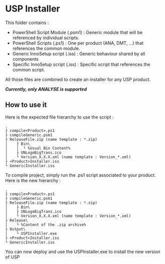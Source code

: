 # USP Installer
This folder contains :
- PowerShell Script Module (.psm1) : Generic module that will be referenced by individual scripts.
- PowerShell Scripts (.ps1) : One per product (ANA, DMT, ...) that references the common module.
- Generic InnoSetup script (.iss) : Generic behaviour shared by all components
- Specific InnoSetup script (.iss) : Specific script that references the common script.

All those files are combined to create an installer for any USP product.

**_Currently, only ANALYSE is supported_**

## How to use it

Here is the expected file hierarchy to use the script :
```
.
├ compile<Product>.ps1
├ compileGeneric.psm1
├ ReleaseFile.zip (name template : *.zip)
│    ├ Bin\
│    │  └ %Usual Bin Content%
│    ├ UNLogoBigTrans.ico
│    └ Version_X.X.X.xml (name template : Version_*.xml)
├ <Product>Installer.iss
└ GenericInstaller.iss
```
To compile project, simply run the .ps1 script associated to your product. Here is the new hierarchy :
```
.
├ compile<Product>.ps1
├ compileGeneric.psm1
├ ReleaseFile.zip (name template : *.zip)
│    ├ Bin\
│    ├ UNLogoBigTrans.ico
│    └ Version_X.X.X.xml (name template : Version_*.xml)
├ Release\ 
│    └ %Content of the .zip archive%
├ Output\ 
│    └ USPInstaller.exe 
├ <Product>Installer.iss
└ GenericInstaller.iss
```
You can now deploy and use the USPInstaller.exe to install the new version of USP
